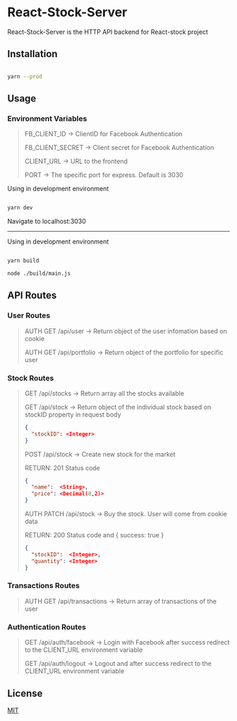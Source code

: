 # React-Stock-Server

React-Stock-Server is the HTTP API backend for React-stock project

## Installation

```bash

yarn --prod

```

## Usage

### Environment Variables

> FB_CLIENT_ID -> ClientID for Facebook Authentication
>
> FB_CLIENT_SECRET -> Client secret for Facebook Authentication
>
> CLIENT_URL -> URL to the frontend
>
> PORT -> The specific port for express. Default is 3030

Using in development environment

```bash

yarn dev

```

Navigate to localhost:3030

---

Using in development environment

```bash

yarn build

node ./build/main.js

```

## API Routes

### User Routes

> AUTH GET /api/user -> Return object of the user infomation based on cookie
>
> AUTH GET /api/portfolio -> Return object of the portfolio for specific user

### Stock Routes

> GET /api/stocks -> Return array all the stocks available
>
> GET /api/stock -> Return object of the individual stock based on stockID property in request body
>
> ```json
> {
> 	"stockID": <Integer>
> }
> ```
>
> POST /api/stock -> Create new stock for the market
>
> RETURN: 201 Status code
>
> ```json
> {
> 	"name":  <String>,
> 	"price": <Decimal(8,2)>
> }
> ```
>
> AUTH PATCH /api/stock -> Buy the stock. User will come from cookie data
>
> RETURN: 200 Status code and { success: true }
>
> ```json
> {
> 	"stockID":  <Integer>,
> 	"quantity": <Integer>
> }
> ```

### Transactions Routes

> AUTH GET /api/transactions -> Return array of transactions of the user

### Authentication Routes

> GET /api/auth/facebook -> Login with Facebook after success redirect to the CLIENT_URL environment variable
>
> GET /api/auth/logout -> Logout and after success redirect to the CLIENT_URL environment variable

## License

[MIT](https://choosealicense.com/licenses/mit/)
